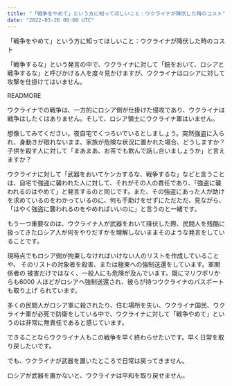 ```yaml
---
title: "「戦争をやめて」という方に知ってほしいこと：ウクライナが降伏した時のコスト"
date: "2022-03-26 00:00 UTC"
---
```


「戦争をやめて」という方に知ってほしいこと：ウクライナが降伏した時のコス
ト

「戦争するな」という発言の中で、ウクライナに対して「銃をおいて、ロシアと
戦争するな」と呼びかける人を度々見かけますが、ウクライナはロシアに対して
攻撃を仕掛けてはいません。

READMORE

ウクライナでの戦争は、一方的にロシア側が仕掛けた侵攻であり、ウクライナは
戦争はしたくはありません。そして、ロシア領土にウクライナ軍はいません。

想像してみてください。夜自宅でくつろいでいるとしましょう。突然強盗に入ら
れ、身動きが取れないまま、家族が危険な状況に置かれた場合、どうしますか？
子供を殺す人に対して「まあまあ、お茶でも飲んで話し合いましょうか」と言え
ますか？

ウクライナに対して「武器をおいてケンカするな、戦争するな」などと言うこと
は、自宅で強盗に襲われた人に対して、それがその人の責任であり、「強盗に襲
われるのはやめて」と発言するのと同じです。また、その強盗にあった人が助け
を求めているのをわかっているのに、何も手助けをせずにただただ、見ながら、
「はやく強盗に襲われるのをやめればいいのに」と言うのと一緒です。


もう一つ重要なのは、ウクライナ人が武器をおいて降伏した際、民間人を残酷に
扱ってきたロシア人が何をやりだすかを理解しないままそのような発言をしてい
ることです。

現時点でもロシア側が拘束しなければいけない人のリストを作成していることや、
そのリストの対象者を殺害、または極東への強制送還をしています。軍関係者の
被害だけではなく、一般人にも危険が及んでいます。既にマリウポリからも6000
人ほどがロシアへ強制送還され、彼らが持つウクライナのパスポートも取り上げ
られています。

多くの民間人がロシア軍に殺されたり、住む場所を失い、ウクライナ国民、ウク
ライナ軍が必死で防衛をしている中で、ウクライナに対して「戦争やめて」とい
うのは非常に無責任であると感じています。

できることならウクライナ人もこの戦争を早く終わらせたいです。早く日常を取
り戻したいです。

でも、ウクライナが武器を置いたところで日常は戻ってきません。

ロシアが武器を置かないと、ウクライナは平和を取り戻せません。
